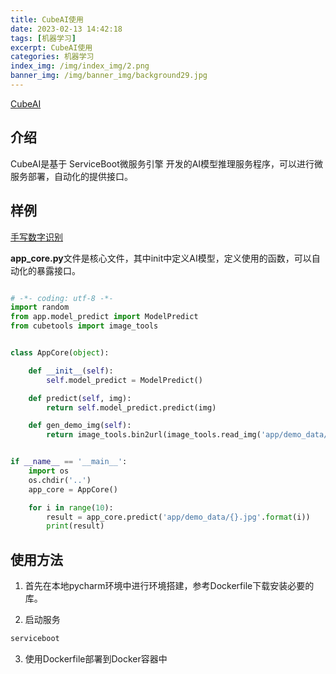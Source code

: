 ```yaml
---
title: CubeAI使用
date: 2023-02-13 14:42:18
tags: [机器学习]
excerpt: CubeAI使用
categories: 机器学习
index_img: /img/index_img/2.png
banner_img: /img/banner_img/background29.jpg
---
```


[CubeAI](https://openi.pcl.ac.cn/cubeai/cubeai-model-zoo)


## 介绍

CubeAI是基于 ServiceBoot微服务引擎 开发的AI模型推理服务程序，可以进行微服务部署，自动化的提供接口。


## 样例

[手写数字识别](https://openi.pcl.ac.cn/cubeai/handwriting)


**app_core.py**文件是核心文件，其中init中定义AI模型，定义使用的函数，可以自动化的暴露接口。

```python

# -*- coding: utf-8 -*-
import random
from app.model_predict import ModelPredict
from cubetools import image_tools


class AppCore(object):

    def __init__(self):
        self.model_predict = ModelPredict()

    def predict(self, img):
        return self.model_predict.predict(img)

    def gen_demo_img(self):
        return image_tools.bin2url(image_tools.read_img('app/demo_data/{}.jpg'.format(random.randint(0, 9))))


if __name__ == '__main__':
    import os
    os.chdir('..')
    app_core = AppCore()

    for i in range(10):
        result = app_core.predict('app/demo_data/{}.jpg'.format(i))
        print(result)
```


## 使用方法

1. 首先在本地pycharm环境中进行环境搭建，参考Dockerfile下载安装必要的库。

2. 启动服务

```bash
serviceboot
```

3. 使用Dockerfile部署到Docker容器中